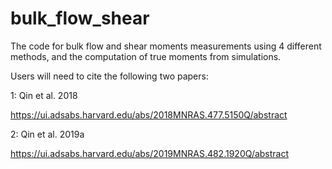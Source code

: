 # bulk_flow_shear
The code for bulk flow and shear moments measurements using 4 different methods, and the computation of true moments from simulations.

Users will need to cite the following two papers:

1: Qin et al. 2018

https://ui.adsabs.harvard.edu/abs/2018MNRAS.477.5150Q/abstract

2: Qin et al. 2019a

https://ui.adsabs.harvard.edu/abs/2019MNRAS.482.1920Q/abstract

